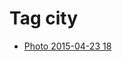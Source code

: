 <!--
title: Tag city
date: 2020-06-28T14:43:49.270Z
tags:
-->
# Tag city

 * [Photo 2015-04-23 18](117185395207.md)